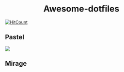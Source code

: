 <div align="center">
    <h1>Awesome-dotfiles</h1>
</div>

[![HitCount](http://hits.dwyl.io/willpower3309/awesome-dotfiles.svg)](http://hits.dwyl.io/willpower3309/awesome-dotfiles)

## Pastel ##

![](https://raw.githubusercontent.com/WillPower3309/awesome-dotfiles/mirage_theme/screenshots/screenshot.png)

## Mirage ##
